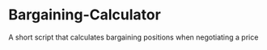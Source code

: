 # Bargaining-Calculator
A short script that calculates bargaining positions when negotiating a price
